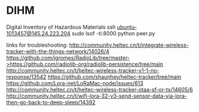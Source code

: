 # DIHM
Digital Inventory of Hazardous Materials
ssh ubuntu-1013457@145.24.223.204
sudo lsof -ti:8000
python peer.py

links for troubleshooting:
http://community.heltec.cn/t/integrate-wireless-tracker-with-the-things-network/14026/4 https://github.com/jgromes/RadioLib/tree/master->https://github.com/radiolib-org/radiolib-persistence/tree/main
http://community.heltec.cn/t/heltec-wireless-tracker-v1-1-no-response/13542
https://github.com/shaunhey/heltec-tracker/tree/main
https://github.com/Lora-net/LoRaMac-node/issues/613
http://community.heltec.cn/t/heltec-wireless-tracker-otaa-sf-or-tx/14605/6
http://community.heltec.cn/t/wifi-lora-32-v3-send-sensor-data-via-lora-then-go-back-to-deep-sleep/14392
